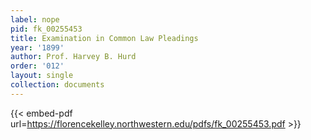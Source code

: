 ```yaml
---
label: nope
pid: fk_00255453
title: Examination in Common Law Pleadings
year: '1899'
author: Prof. Harvey B. Hurd
order: '012'
layout: single
collection: documents
---
```



{{< embed-pdf url=https://florencekelley.northwestern.edu/pdfs/fk_00255453.pdf >}}